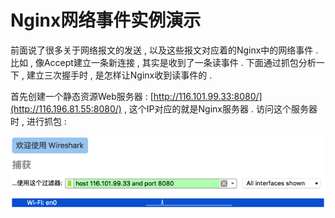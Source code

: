 # Nginx网络事件实例演示

前面说了很多关于网络报文的发送 , 以及这些报文对应着的Nginx中的网络事件 . 比如 , 像Accept建立一条新连接 , 其实是收到了一条读事件 . 下面通过抓包分析一下 , 建立三次握手时 , 是怎样让Nginx收到读事件的 .

首先创建一个静态资源Web服务器 : [http://116.101.99.33:8080/](http://116.196.81.55:8080/) , 这个IP对应的就是Nginx服务器 . 访问这个服务器时 , 进行抓包 :

![](/assets/wireshark.png)





